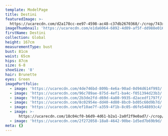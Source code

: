 ```yaml
---
template: ModelPage
title: Destini
featuredImage: >-
  https://ucarecdn.com/d2a178cc-ee97-4598-ac48-c37db2670368/-/crop/743x492/0,446/-/preview/
imageThumbnail: 'https://ucarecdn.com/e1da6064-6892-4d09-af5f-dd988e016057/'
firstName: Destini
collection: Global
height: 167cm
measurementType: bust
bust: 81cm
waist: 65cm
hips: 87cm
size: 6-8
shoeSize: '8'
hair: Brunette
eyes: Green
imagePortfolio:
  - image: 'https://ucarecdn.com/4de746bd-809b-4e6a-90ad-0d94d614f993/'
  - image: 'https://ucarecdn.com/96c789ae-875d-4ef1-ba4c-f051394d23b3/'
  - image: 'https://ucarecdn.com/2b3de2fd-d69d-4a80-9935-d2acedf1797f/'
  - image: 'https://ucarecdn.com/8c02954e-dd40-4d80-8bc0-bd05c60d9b7d/'
  - image: 'https://ucarecdn.com/ef10ae7f-a359-4f1b-8c05-d6fe548893c4/'
  - image: >-
      https://ucarecdn.com/18c04cf0-b6d9-4d61-b2a1-2a0f2f9e0ad7/-/crop/750x500/0,432/-/preview/
  - image: 'https://ucarecdn.com/2f272058-18a8-4642-90be-1d5ed7b69b9d/'
meta: {}
---
```


